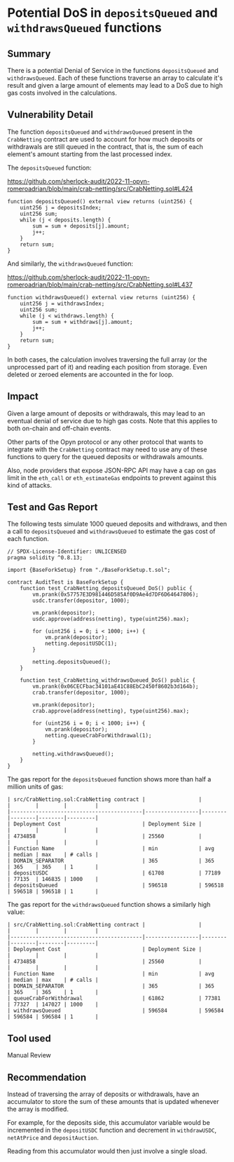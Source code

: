 # Potential DoS in `depositsQueued` and `withdrawsQueued` functions

## Summary

There is a potential Denial of Service in the functions `depositsQueued` and `withdrawsQueued`. Each of these functions traverse an array to calculate it's result and given a large amount of elements may lead to a DoS due to high gas costs involved in the calculations.

## Vulnerability Detail

The function `depositsQueued` and `withdrawsQueued` present in the `CrabNetting` contract are used to account for how much deposits or withdrawals are still queued in the contract, that is, the sum of each element's amount starting from the last processed index. 

The `depositsQueued` function:

https://github.com/sherlock-audit/2022-11-opyn-romeroadrian/blob/main/crab-netting/src/CrabNetting.sol#L424

```solidity
function depositsQueued() external view returns (uint256) {
    uint256 j = depositsIndex;
    uint256 sum;
    while (j < deposits.length) {
        sum = sum + deposits[j].amount;
        j++;
    }
    return sum;
}
```

And similarly, the `withdrawsQueued` function:

https://github.com/sherlock-audit/2022-11-opyn-romeroadrian/blob/main/crab-netting/src/CrabNetting.sol#L437

```solidity
function withdrawsQueued() external view returns (uint256) {
    uint256 j = withdrawsIndex;
    uint256 sum;
    while (j < withdraws.length) {
        sum = sum + withdraws[j].amount;
        j++;
    }
    return sum;
}
```

In both cases, the calculation involves traversing the full array (or the unprocessed part of it) and reading each position from storage. Even deleted or zeroed elements are accounted in the for loop.

## Impact

Given a large amount of deposits or withdrawals, this may lead to an eventual denial of service due to high gas costs. Note that this applies to both on-chain and off-chain events. 

Other parts of the Opyn protocol or any other protocol that wants to integrate with the `CrabNetting` contract may need to use any of these functions to query for the queued deposits or withdrawals amounts. 

Also, node providers that expose JSON-RPC API may have a cap on gas limit in the `eth_call` or `eth_estimateGas` endpoints to prevent against this kind of attacks.

## Test and Gas Report

The following tests simulate 1000 queued deposits and withdraws, and then a call to `depositsQueued` and `withdrawsQueued` to estimate the gas cost of each function.

```solidity
// SPDX-License-Identifier: UNLICENSED
pragma solidity ^0.8.13;

import {BaseForkSetup} from "./BaseForkSetup.t.sol";

contract AuditTest is BaseForkSetup {
    function test_CrabNetting_depositsQueued_DoS() public {
        vm.prank(0x57757E3D981446D585Af0D9Ae4d7DF6D64647806);
        usdc.transfer(depositor, 1000);

        vm.prank(depositor);
        usdc.approve(address(netting), type(uint256).max);

        for (uint256 i = 0; i < 1000; i++) {
            vm.prank(depositor);
            netting.depositUSDC(1);
        }

        netting.depositsQueued();
    }

    function test_CrabNetting_withdrawsQueued_DoS() public {
        vm.prank(0x06CECFbac34101aE41C88EbC2450f8602b3d164b);
        crab.transfer(depositor, 1000);

        vm.prank(depositor);
        crab.approve(address(netting), type(uint256).max);

        for (uint256 i = 0; i < 1000; i++) {
            vm.prank(depositor);
            netting.queueCrabForWithdrawal(1);
        }

        netting.withdrawsQueued();
    }
}
```

The gas report for the `depositsQueued` function shows more than half a million units of gas:

```solidity
| src/CrabNetting.sol:CrabNetting contract |                 |        |        |        |         |
|------------------------------------------|-----------------|--------|--------|--------|---------|
| Deployment Cost                          | Deployment Size |        |        |        |         |
| 4734858                                  | 25560           |        |        |        |         |
| Function Name                            | min             | avg    | median | max    | # calls |
| DOMAIN_SEPARATOR                         | 365             | 365    | 365    | 365    | 1       |
| depositUSDC                              | 61708           | 77189  | 77135  | 146835 | 1000    |
| depositsQueued                           | 596518          | 596518 | 596518 | 596518 | 1       |
```

The gas report for the `withdrawsQueued` function shows a similarly high value:

```solidity
| src/CrabNetting.sol:CrabNetting contract |                 |        |        |        |         |
|------------------------------------------|-----------------|--------|--------|--------|---------|
| Deployment Cost                          | Deployment Size |        |        |        |         |
| 4734858                                  | 25560           |        |        |        |         |
| Function Name                            | min             | avg    | median | max    | # calls |
| DOMAIN_SEPARATOR                         | 365             | 365    | 365    | 365    | 1       |
| queueCrabForWithdrawal                   | 61862           | 77381  | 77327  | 147027 | 1000    |
| withdrawsQueued                          | 596584          | 596584 | 596584 | 596584 | 1       |
```

## Tool used

Manual Review

## Recommendation

Instead of traversing the array of deposits or withdrawals, have an accumulator to store the sum of these amounts that is updated whenever the array is modified.  

For example, for the deposits side, this accumulator variable would be incremented in the `depositUSDC` function and decrement in `withdrawUSDC`, `netAtPrice` and `depositAuction`.

Reading from this accumulator would then just involve a single sload.
